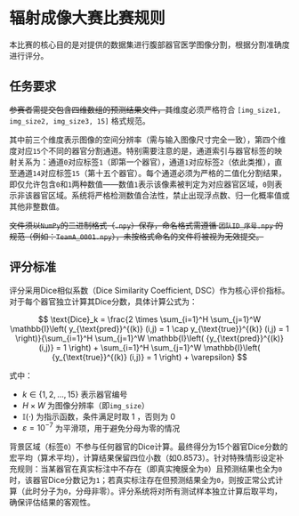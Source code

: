 # 辐射成像大赛比赛规则

本比赛的核心目的是对提供的数据集进行腹部器官医学图像分割，根据分割准确度进行评分。

## 任务要求

~~参赛者需提交包含四维数组的预测结果文件，其~~维度必须严格符合 `[img_size1, img_size2, img_size3, 15]` 格式规范。

其中前三个维度表示图像的空间分辨率（需与输入图像尺寸完全一致），第四个维度对应`15`个不同的器官分割通道。特别需要注意的是，通道索引与器官标签的映射关系为：通道`0`对应标签`1`（即第一个器官），通道`1`对应标签`2`（依此类推），直至通道`14`对应标签`15`（第十五个器官）。每个通道必须为严格的二值化分割结果，即仅允许包含`0`和`1`两种数值——数值`1`表示该像素被判定为对应器官区域，`0`则表示非该器官区域。系统将严格检测数值合法性，禁止出现浮点数、归一化概率值或其他非整数值。

~~文件须以`NumPy`的二进制格式（`.npy`）保存，命名格式需遵循 `团队ID_序号.npy` 的规范（例如：`TeamA_0001.npy`），未按格式命名的文件将被视为无效提交。~~

## 评分标准

评分采用Dice相似系数（Dice Similarity Coefficient, DSC）作为核心评价指标。对于每个器官独立计算其Dice分数，具体计算公式为：

$$
\text{Dice}_k = \frac{2 \times \sum_{i=1}^H \sum_{j=1}^W \mathbb{I}\left( y_{\text{pred}}^{(k)} (i,j) = 1 \cap y_{\text{true}}^{(k)} (i,j) = 1 \right)}{\sum_{i=1}^H \sum_{j=1}^W \mathbb{I}\left( {y_{\text{pred}}^{(k)} (i,j)} = 1 \right) + \sum_{i=1}^H \sum_{j=1}^W \mathbb{I}\left( {y_{\text{true}}^{(k)} (i,j)} = 1 \right) + \varepsilon}
$$

式中：

- $k \in \{1, 2, ..., 15\}$ 表示器官编号
- $H \times W$ 为图像分辨率（即`img_size`）
- $\mathbb{I}(\cdot)$ 为指示函数，条件满足时取 $1$ ，否则为 $0$ 
- $\varepsilon = 10^{-7}$ 为平滑项，用于避免分母为零的情况

背景区域（标签`0`）不参与任何器官的Dice计算。最终得分为15个器官Dice分数的宏平均（算术平均），计算结果保留四位小数（如0.8573）。针对特殊情形设定补充规则：当某器官在真实标注中不存在（即真实掩膜全为`0`）且预测结果也全为`0`时，该器官Dice分数记为`1`；若真实标注存在但预测结果全为`0`，则按正常公式计算（此时分子为`0`，分母非零）。评分系统将对所有测试样本独立计算后取平均，确保评估结果的客观性。